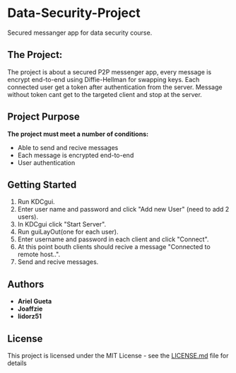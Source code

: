 # Data-Security-Project
 Secured messanger app for data security course.

## The Project:
The project is about a secured P2P messenger app, every message is encrypt end-to-end using Diffie-Hellman for swapping keys.
Each connected user get a token after authentication from the server.
Message without token cant get to the targeted client and stop at the server.

## Project Purpose
**The project must meet a number of conditions:**

* Able to send and recive messages
* Each message is encrypted end-to-end
* User authentication

## Getting Started
1) Run KDCgui.
2) Enter user name and password and click "Add new User" (need to add 2 users).
3) In KDCgui click "Start Server".
4) Run guiLayOut(one for each user).
5) Enter username and password in each client and click "Connect".
6) At this point bouth clients should recive a message "Connected to remote host..".
7) Send and recive messages.

## Authors
* **Ariel Gueta**
* **Joaffzie**
* **lidorz51**

## License
This project is licensed under the MIT License - see the [LICENSE.md](LICENSE.md) file for details
